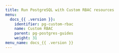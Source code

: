 ```yaml
---
title: Run PostgreSQL with Custom RBAC resources
menu:
  docs_{{ .version }}:
    identifier: pg-custom-rbac
    name: Custom RBAC
    parent: pg-postgres-guides
    weight: 31
menu_name: docs_{{ .version }}
---
```

